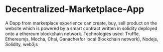 # Decentralized-Marketplace-App
A Dapp from marketplace experience can create, buy, sell product on the website which is powered by a smart contract written in solidity deployed onto a ethereum blockchain network. Technologies used: Truffle, Ethereumjs, Mocha, Chai, Ganache(for local Blockchain network), Nodejs, Solidity, web3js
